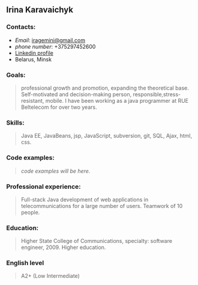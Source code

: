 ## **Irina Karavaichyk**

### Contacts:
  *  *Email*: iragemini@gmail.com
  *  *phone number*: +375297452600
  *  [Linkedin profile](https://linkedin.com/in/irina-karavaichyk-b308a91b5)
  *   Belarus, Minsk

### Goals:
  >  professional growth and promotion, expanding the theoretical base. Self-motivated and decision-making person, responsible,stress-resistant, mobile. I have been working as a java programmer at RUE Beltelecom for over two years.

### Skills:
  > Java EE, JavaBeans, jsp, JavaScript, subversion, git, SQL, Ajax, html, css.

### Code examples:
  > *code examples will be here.*

### Professional experience:
  >  Full-stack Java development of web applications in telecommunications for a large number of users.  Teamwork of 10 people.

### Education:
  > Higher State College of Communications, specialty: software engineer, 2009.  Higher education.

### English level
  > A2+ (Low Intermediate)

